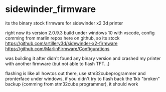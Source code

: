 # sidewinder_firmware
its the binary stock firmware for sidewinder x2 3d printer

right now its version 2.0.9.3 build under windows 10 with vscode, config comming from marlin repos here on github, so its stock
https://github.com/artillery3d/sidewinder-x2-firmware
https://github.com/MarlinFirmware/Configurations

was building it after didn't found any binary version and crashed my printer with another firmware (but not able to flash TFT...)

flashing is like all howtos out there, use  stm32cubeprogrammer and pronterface under windows, if you didn't try to flash back the 1kb "broken" backup (comming from stm32cube programmer), it should work

